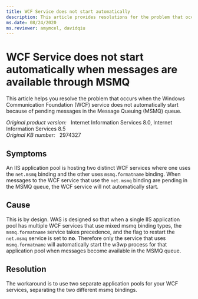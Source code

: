 ```yaml
---
title: WCF Service does not start automatically
description: This article provides resolutions for the problem that occurs when the WCF service does not automatically start because of pending messages in the MSMQ queue.
ms.date: 08/24/2020
ms.reviewer: amymcel, davidqiu
---
```

# WCF Service does not start automatically when messages are available through MSMQ

This article helps you resolve the problem that occurs when the Windows Communication Foundation (WCF) service does not automatically start because of pending messages in the Message Queuing (MSMQ) queue.

_Original product version:_ &nbsp; Internet Information Services 8.0, Internet Information Services 8.5  
_Original KB number:_ &nbsp; 2974327

## Symptoms

An IIS application pool is hosting two distinct WCF services where one uses the `net.msmq` binding and the other uses `msmq.formatname` binding. When messages to the WCF service that use the `net.msmq` binding are pending in the MSMQ queue, the WCF service will not automatically start.

## Cause

This is by design. WAS is designed so that when a single IIS application pool has multiple WCF services that use mixed msmq binding types, the `msmq.formatname` service takes precedence, and the flag to restart the `net.msmq` service is set to **no**. Therefore only the service that uses `msmq.formatname` will automatically start the w3wp process for that application pool when messages become available in the MSMQ queue.

## Resolution

The workaround is to use two separate application pools for your WCF services, separating the two different msmq bindings.
